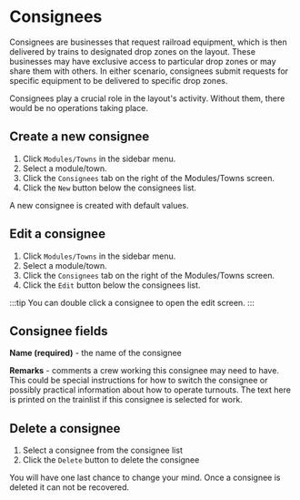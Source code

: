 # Consignees

Consignees are businesses that request railroad equipment, which is then delivered by trains to designated drop zones on the layout. These businesses may have exclusive access to particular drop zones or may share them with others. In either scenario, consignees submit requests for specific equipment to be delivered to specific drop zones.

Consignees play a crucial role in the layout's activity. Without them, there would be no operations taking place.

## Create a new consignee

1. Click `Modules/Towns` in the sidebar menu.
2. Select a module/town.
3. Click the `Consignees` tab on the right of the Modules/Towns screen.
4. Click the `New` button below the consignees list.

A new consignee is created with default values.

## Edit a consignee

1. Click `Modules/Towns` in the sidebar menu.
2. Select a module/town.
3. Click the `Consignees` tab on the right of the Modules/Towns screen.
4. Click the `Edit` button below the consignees list.

:::tip
You can double click a consignee to open the edit screen.
:::

## Consignee fields

**Name (required)** - the name of the consignee

**Remarks** - comments a crew working this consignee may need to have. This could be special instructions for how to switch the consignee or possibly practical information about how to operate turnouts. The text here is printed on the trainlist if this consignee is selected for work.

## Delete a consignee

1. Select a consignee from the consignee list
2. Click the `Delete` button to delete the consignee

You will have one last chance to change your mind. Once a consignee is deleted it can not be recovered.
